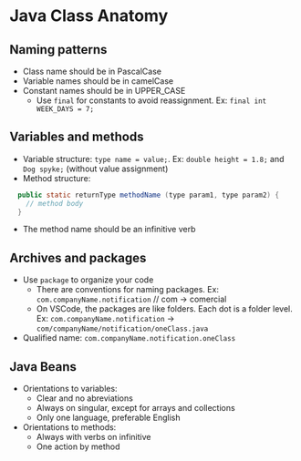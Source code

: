 # Java Class Anatomy
## Naming patterns
- Class name should be in PascalCase
- Variable names should be in camelCase
- Constant names should be in UPPER_CASE
  - Use `final` for constants to avoid reassignment. Ex: `final int WEEK_DAYS = 7;`

## Variables and methods
- Variable structure: `type name = value;`. Ex: `double height = 1.8;` and `Dog spyke;` (without value assignment)
- Method structure: 
```java
  public static returnType methodName (type param1, type param2) {
    // method body
  }
```
  - The method name should be an infinitive verb

## Archives and packages
- Use `package` to organize your code
  - There are conventions for naming packages. Ex: `com.companyName.notification` // com -> comercial
  - On VSCode, the packages are like folders. Each dot is a folder level. Ex: `com.companyName.notification` -> `com/companyName/notification/oneClass.java`
- Qualified name: `com.companyName.notification.oneClass`

## Java Beans
- Orientations to variables: 
  - Clear and no abreviations
  - Always on singular, except for arrays and collections
  - Only one language, preferable English
- Orientations to methods:
  - Always with verbs on infinitive
  - One action by method